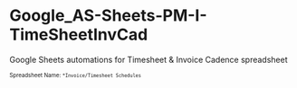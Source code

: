 # Google_AS-Sheets-PM-I-TimeSheetInvCad
Google Sheets automations for Timesheet &amp; Invoice Cadence spreadsheet

<sup><sub>Spreadsheet Name: `*Invoice/Timesheet Schedules`</sup></sub>

